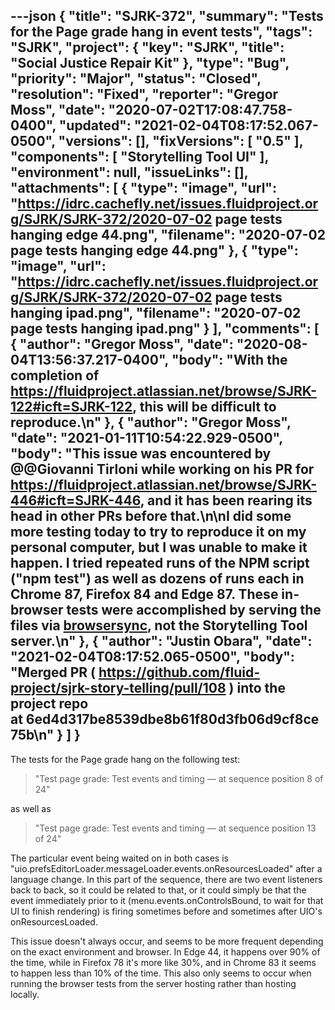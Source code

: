 ---json
{
  "title": "SJRK-372",
  "summary": "Tests for the Page grade hang in event tests",
  "tags": "SJRK",
  "project": {
    "key": "SJRK",
    "title": "Social Justice Repair Kit"
  },
  "type": "Bug",
  "priority": "Major",
  "status": "Closed",
  "resolution": "Fixed",
  "reporter": "Gregor Moss",
  "date": "2020-07-02T17:08:47.758-0400",
  "updated": "2021-02-04T08:17:52.067-0500",
  "versions": [],
  "fixVersions": [
    "0.5"
  ],
  "components": [
    "Storytelling Tool UI"
  ],
  "environment": null,
  "issueLinks": [],
  "attachments": [
    {
      "type": "image",
      "url": "https://idrc.cachefly.net/issues.fluidproject.org/SJRK/SJRK-372/2020-07-02 page tests hanging edge 44.png",
      "filename": "2020-07-02 page tests hanging edge 44.png"
    },
    {
      "type": "image",
      "url": "https://idrc.cachefly.net/issues.fluidproject.org/SJRK/SJRK-372/2020-07-02 page tests hanging ipad.png",
      "filename": "2020-07-02 page tests hanging ipad.png"
    }
  ],
  "comments": [
    {
      "author": "Gregor Moss",
      "date": "2020-08-04T13:56:37.217-0400",
      "body": "With the completion of <https://fluidproject.atlassian.net/browse/SJRK-122#icft=SJRK-122>, this will be difficult to reproduce.\n"
    },
    {
      "author": "Gregor Moss",
      "date": "2021-01-11T10:54:22.929-0500",
      "body": "This issue was encountered by @@Giovanni Tirloni while working on his PR for <https://fluidproject.atlassian.net/browse/SJRK-446#icft=SJRK-446>, and it has been rearing its head in other PRs before that.\n\nI did some more testing today to try to reproduce it on my personal computer, but I was unable to make it happen. I tried repeated runs of the NPM script (\"npm test\") as well as dozens of runs each in Chrome 87, Firefox 84 and Edge 87. These in-browser tests were accomplished by serving the files via [browsersync](https://browsersync.io/), not the Storytelling Tool server.\n"
    },
    {
      "author": "Justin Obara",
      "date": "2021-02-04T08:17:52.065-0500",
      "body": "Merged PR ( <https://github.com/fluid-project/sjrk-story-telling/pull/108> ) into the project repo at 6ed4d317be8539dbe8b61f80d3fb06d9cf8ce75b\n"
    }
  ]
}
---
The tests for the Page grade hang on the following test:

> "Test page grade: Test events and timing — at sequence position 8 of 24"

as well as

> "Test page grade: Test events and timing — at sequence position 13 of 24"

The particular event being waited on in both cases is "uio.prefsEditorLoader.messageLoader.events.onResourcesLoaded" after a language change. In this part of the sequence, there are two event listeners back to back, so it could be related to that, or it could simply be that the event immediately prior to it (menu.events.onControlsBound, to wait for that UI to finish rendering) is firing sometimes before and sometimes after UIO's onResourcesLoaded.

This issue doesn't always occur, and seems to be more frequent depending on the exact environment and browser. In Edge 44, it happens over 90% of the time, while in Firefox 78 it's more like 30%, and in Chrome 83 it seems to happen less than 10% of the time. This also only seems to occur when running the browser tests from the server hosting rather than hosting locally.

        